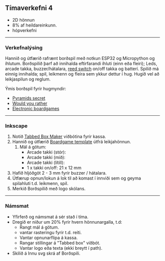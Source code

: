 ## Tímaverkefni 4 
- 2D hönnun
- 8% af heildareinkunn.
- hópverkefni
  
---

### Verkefnalýsing

Hannið og útfærið rafrænt borðspil með notkun ESP32 og Micropython og íhlutum. Borðspilið þarf að innihalda eftirfarandi íhluti (einn eða fleiri); Leds, arcade takka, buzzer/hátalara, [reed switch](https://lastminuteengineers.com/reed-switch-arduino-tutorial/) on/off takka og batterí. Spilið má einnig innihalda; spil, leikmenn og fleira sem ykkur dettur í hug. Hugið vel að leikjaspilun og reglum.

Ýmis borðspil fyrir hugmyndir:
- [Pyramids secret](https://projecthub.arduino.cc/marcelomaximiano/fac9edcd-e76f-40c8-a4a4-c867072599c4)
- [Would you rather](https://www.instructables.com/How-To-Make-A-Board-Game-Using-Arduino/)
- [Electronic boardgames](https://boardgamegeek.com/boardgamecategory/1072/electronic)

---

### Inkscape 
1. Notið [Tabbed Box Maker](https://github.com/VESM1VS/AFANGI/blob/main/Kennsluefni/TabbedBoxMaker.md) viðbótina fyrir kassa.
1. Hannið og útfærið [Boardgame template](https://www.pinterest.com.mx/pin/595741856946792806/) útfrá leikjahönnun.   
   1. Mál á götum:
      * Arcade takki (stór): 
      * Arcade takki (mið): 
      * Arcade takki (lítill): 
      * 1 x takki on/off: 21 x 12 mm
1. Hafið hljóðgöt 2 - 3 mm fyrir buzzer / hátalara.
1. Útfærup opnun/lokun á lok til að komast í innviði sem og geyma spilahluti t.d. leikmenn, spil.
1. Merkið Borðspilið með logo skólans.

---

### Námsmat 
- Yfirferð og námsmat á sér stað í tíma.
- Dregið er niður um 20% fyrir hvern hönnunargalla, t.d:
  - Rangt mál á götum.
  - vantar rasteringu fyrir t.d. reiti.
  - Vantar opnunarflipa á kassa.
  - Rangar stillingar á "Tabbed box" viðbót.
  - Vantar logo eða texta (ekki breytt í path).
- Skilið á Innu svg skrá af Borðspili.

<!--
Fleiri skynjarar sem koma til greina til prófa
- [Ball Tilt Switch Sensor](https://lastminuteengineers.com/ball-tilt-switch-sensor-arduino-tutorial/) 
- [Force Sensing Resistor](https://lastminuteengineers.com/fsr-arduino-tutorial/) báðar stærðir
-->
